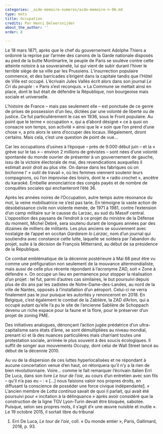 ```yaml
---
categories: _aide-memoire-numeros/aide-memoire-n-96.md
type: mots
title: Occupation
credits: Par Henri Deleersnijder
about_the_author: ''
order: 8

---
```

Le 18 mars 1871, après que le chef du gouvernement Adolphe Thiers a ordonné la reprise par l’armée des canons de la Garde nationale disposés au pied de la butte Montmartre, le peuple de Paris se soulève contre cette atteinte notoire à sa souveraineté, lui qui vient de subir durant l’hiver le terrible siège de sa ville par les Prussiens. L’insurrection populaire commence, et des barricades s’érigent dans la capitale tandis que l’Hôtel de Ville est occupé. L’écrivain Jules Vallès écrit alors dans son journal _Le Cri du peuple_ : « Paris s’est reconquis. » La Commune se mettait ainsi en place, dont le but était de défendre la République, non bourgeoise mais sociale et universelle.

L’histoire de France – mais pas seulement elle – est ponctuée de ce genre de prises de possession d’un lieu, dictées par une volonté de liberté ou de justice. Ce fut particulièrement le cas en 1936, sous le Front populaire. Au point que le terme « occupation », qui a d’abord désigné « ce à quoi on consacre son temps, son activité » ainsi que le « soin que l’on prend d’une chose », a pris alors le sens d’occuper des locaux. Illégalement, diront certains. Mais cela, c’est une question de point de vue...

Car les occupations d’usines à l’époque – près de 9.000 début juin – et la « grève sur le tas » – environ 2 millions de grévistes – sont nées d’une volonté spontanée du monde ouvrier de présenter à un gouvernement de gauche, issu de la victoire électorale de mai, des revendications auxquelles il estimait avoir droit au plus vite. On danse dans les fabriques où on bichonne l’ « outil de travail », où les femmes viennent soutenir leurs compagnons, où l’on improvise des loisirs, dont le « radio crochet », ancêtre du karaoké. Embellie annonciatrice des congés payés et de nombre de conquêtes sociales qui enchanteront l’été 36.

Après les années noires de l’Occupation, autre temps autre résonance du mot, la veine mobilisatrice ne s’est pas tarie. En témoigne la vaste action de désobéissance civile non violente menée, de 1971 à 1981, contre l’extension d’un camp militaire sur le causse du Larzac, au sud du Massif central. L’opposition des paysans de l’endroit à ce projet du ministre de la Défense du moment, Michel Debré, sera soutenu durant de longues années par des dizaines de milliers de militants. Les plus anciens se souviennent avec nostalgie de l’appel en occitan _Gardarem lo Larzac_, nom d’un journal qui soutiendra avec constance cette lutte, laquelle se soldera par l’abandon du projet, suite à la décision de François Mitterrand, au début de sa présidence de la République.

Ce combat emblématique de la décennie postérieure à Mai 68 peut être vu comme une préfiguration non seulement de la mouvance altermondialiste, mais aussi de celle plus récente répondant à l’acronyme ZAD, soit « Zone à défendre ». On occupe un lieu en permanence pour stopper la réalisation d’un projet : tel fut, parmi d’autres cas similaires, le but poursuivi depuis plus de dix ans par les zadistes de Notre-Dame-des-Landes, au nord de la ville de Nantes, opposés à l’installation d’un aéroport. Celui-ci ne verra finalement pas le jour puisque les autorités y renonceront en 2018. En Belgique, c’est également le combat de la Zablière, la ZAD d’Arlon, qui a occupé autant qu’elle l’a pu le site de l’ancienne Sablière de Schoppach devenu un riche espace pour la faune et la flore, pour le préserver d’un projet de zoning PME.

Des initiatives analogues, dénonçant l’action jugée prédatrice d’un ultra-capitalisme sans états d’âme, se sont démultipliées au niveau mondial, prenant ici et là des nuances particulières mais charriant toutes une protestation sociale, arrimée le plus souvent à des soucis écologiques. Il suffit de songer aux mouvements _Occupy,_ dont celui de Wall Street lancé au début de la décennie 2010.

Au vu de la dispersion de ces luttes hyperlocalisées et ne répondant à aucune concertation venue d’en haut, on rétorquera qu’il n’y a là rien de bien révolutionnaire. Voire... comme le fait remarquer l’écrivain italien Erri De Luca, dans son livre _Le tour de l’oie_, au cours d’un entretien avec son fils – qu’il n’a pas eu – : « \[...\] nous faisions valoir nos propres droits, en diffusant la conscience de posséder une force civique indépendante[1](#footnote-1). » L’ancien membre de _Lotta continua_ savait de quoi il parlait, qui avait été poursuivi pour « incitation à la délinquance » après avoir considéré que la construction de la ligne TGV Lyon-Turin devait être bloquée, sabotée. Puisque, selon ses propres mots, il s’agit d’« une œuvre nuisible et inutile ». Le 19 octobre 2015, il sortait libre du tribunal

1. Erri De Luca, _Le tour de l’oie_, coll. « Du monde entier », Paris, Gallimard, 2018, p. 93.